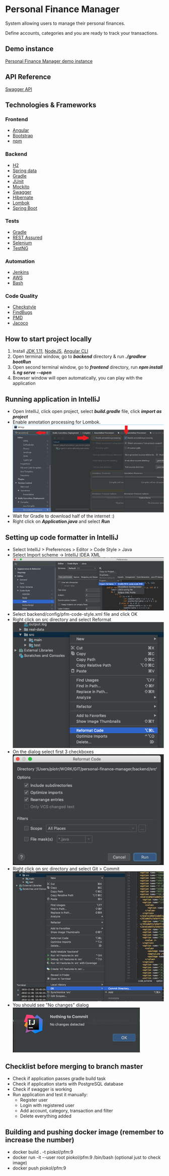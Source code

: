 # Personal Finance Manager

System allowing users to manage their personal finances.

Define accounts, categories and you are ready to track your transactions.

## Demo instance
[Personal Finance Manager demo instance](http://personal-finance-manager.s3-website.us-east-2.amazonaws.com/accounts)

## API Reference
[Swagger API](http://ec2-13-59-117-184.us-east-2.compute.amazonaws.com:8088/swagger-ui.html)

## Technologies & Frameworks

### Frontend
- [Angular](https://angular.io/)
- [Bootstrap](https://getbootstrap.com/)
- [npm](https://www.npmjs.com/)

### Backend
- [H2](http://www.h2database.com)
- [Spring data](https://projects.spring.io/spring-data/)
- [Gradle](https://gradle.org/)
- [JUnit](https://maven.apache.org/)
- [Mockito](http://site.mockito.org/)
- [Swagger](https://swagger.io/)
- [Hibernate](http://hibernate.org/)
- [Lombok](https://projectlombok.org/)
- [Spring Boot](https://spring.io/projects/spring-boot)

### Tests
- [Gradle](https://gradle.org/)
- [REST Assured](http://rest-assured.io/)
- [Selenium](https://www.seleniumhq.org/)
- [TestNG](https://testng.org)

### Automation
- [Jenkins](https://jenkins.io/)
- [AWS](https://aws.amazon.com/)
- [Bash](https://www.gnu.org/software/bash/)

### Code Quality
- [Checkstyle](http://checkstyle.sourceforge.net/)
- [FindBugs](http://findbugs.sourceforge.net/)
- [PMD](https://pmd.github.io/)
- [Jacoco](https://www.eclemma.org/jacoco/)

## How to start project locally

1. Install [JDK 1.11](https://jdk.java.net/11/), [NodeJS](https://nodejs.org/en/), [Angular CLI](https://cli.angular.io/)
2. Open terminal window, go to **_backend_** directory & run **_./gradlew bootRun_**
3. Open second terminal window, go to **_frontend_** directory, run **_npm install_** & **_ng serve --open_**
4. Browser window will open automatically, you can play with the application

## Running application in IntelliJ
- Open IntelliJ, click open project, select **_build.gradle_** file, click **_import as project_**
- Enable annotation processing for Lombok. ![Enable annotations for Lombok](readme/lombok-annotations.png)
- Wait for Gradle to download half of the internet :)
- Right click on **_Application.java_** and select **_Run_**

## Setting up code formatter in IntelliJ
- Select IntelliJ > Preferences > Editor > Code Style > Java
- Select Import scheme -> IntelliJ IDEA XML ![Import scheme](readme/import-scheme.png)
- Select backend/config/pfm-code-style.xml file and click OK
- Right click on src directory and select Reformat ![Reformat src](readme/reformat-src.png)
- On the dialog select first 3 checkboxes ![Reformat dialog](readme/reformat-dialog.png)
- Right click on src directory and select Git > Commit ![Git commit](readme/git-commit-directory.png)
- You should see "No changes" dialog ![No changes dialog](readme/git-no-changes.png)

## Checklist before merging to branch master
- Check if application passes gradle build task
- Check if application starts with PostgreSQL database
- Check if swagger is working
- Run application and test it manually:
  - Register user
  - Login with registered user
  - Add account, category, transaction and filter
  - Delete everything added

## Building and pushing docker image (remember to increase the number)
- docker build . -t piokol/pfm:9
- docker run -it --user root piokol/pfm:9 /bin/bash (optional just to check image)
- docker push piokol/pfm:9
